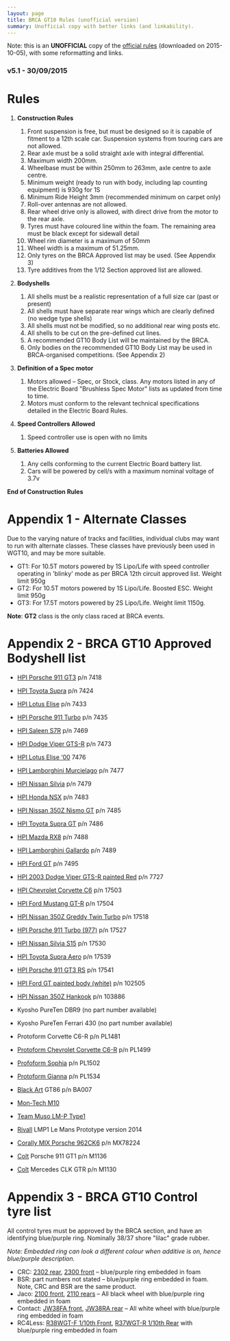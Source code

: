 ```yaml
---
layout: page
title: BRCA GT10 Rules (unofficial version)
summary: Unofficial copy with better links (and linkability).
---
```


Note: this is an **UNOFFICIAL** copy of the [official
rules](http://www.britishradiocarassociation.co.uk/18-brca-gt10-constructionrules-v5-1-2015-16) (downloaded on 2015-10-05), with some reformatting
and links.

### v5.1 - 30/09/2015

# Rules

1. <strong id="1">Construction Rules</strong>
    1. <span id="1.1">Front suspension is free, but must be designed so it is capable of fitment to a 12th scale car. Suspension systems from touring cars are not allowed.
    1. <span id="1.2">Rear axle must be a solid straight axle with integral differential.
    1. <span id="1.3">Maximum width 200mm.
    1. <span id="1.4">Wheelbase must be within 250mm to 263mm, axle centre to axle centre.
    1. <span id="1.5">Minimum weight (ready to run with body, including lap counting equipment) is 930g for 1S
    1. <span id="1.6">Minimum Ride Height 3mm (recommended minimum on carpet only)
    1. <span id="1.7">Roll-over antennas are not allowed.
    1. <span id="1.8">Rear wheel drive only is allowed, with direct drive from the motor to the rear axle.
    1. <span id="1.9">Tyres must have coloured line within the foam. The remaining area must be black except for sidewall detail
    1. <span id="1.10">Wheel rim diameter is a maximum of 50mm
    1. <span id="1.11">Wheel width is a maximum of 51.25mm.
    1. <span id="1.12">Only tyres on the BRCA Approved list may be used. (See Appendix 3)
    1. <span id="1.13">Tyre additives from the 1/12 Section approved list are allowed.

1. <strong id="2">Bodyshells</strong>
    1. <span id="2.1">All shells must be a realistic representation of a full size car (past or present)
    1. <span id="2.2">All shells must have separate rear wings which are clearly defined (no wedge type shells)
    1. <span id="2.3">All shells must not be modified, so no additional rear wing posts etc.
    1. <span id="2.4">All shells to be cut on the pre-defined cut lines.
    1. <span id="2.5">A recommended GT10 Body List will be maintained by the BRCA.
    1. <span id="2.6">Only bodies on the recommended GT10 Body List may be used in BRCA-organised competitions. (See Appendix 2)

1. <strong id="3">Definition of a Spec motor</strong>
    1. <span id="3.1">Motors allowed – Spec, or Stock, class. Any motors listed in any of the Electric Board "Brushless Spec Motor" lists as updated from time to time.
    1. <span id="3.2">Motors must conform to the relevant technical specifications detailed in the Electric Board Rules.

1. <strong id="4">Speed Controllers Allowed</strong>
    1. <span id="4.1">Speed controller use is open with no limits

1. <strong id="5">Batteries Allowed</strong>
    1. <span id="5.1">Any cells conforming to the current Electric Board battery list.
    1. <span id="5.2">Cars will be powered by cell/s with a maximum nominal voltage of 3.7v

**End of Construction Rules**

# Appendix 1 - Alternate Classes

Due to the varying nature of tracks and facilities, individual clubs may want
to run with alternate classes. These classes have previously been used in
WGT10, and may be more suitable.

- GT1: For 10.5T motors powered by 1S Lipo/Life with speed controller operating in 'blinky' mode as per BRCA 12th circuit approved list. Weight limit 950g
- GT2: For 10.5T motors powered by 1S Lipo/Life. Boosted ESC. Weight limit 950g
- GT3: For 17.5T motors powered by 2S Lipo/Life. Weight limit 1150g.

**Note**: **GT2** class is the only class raced at BRCA events.

# Appendix 2 - BRCA GT10 Approved Bodyshell list

- [HPI Porsche 911 GT3](http://www.hpiracing.co.uk/piw.php?partNo=7418) p/n 7418
- [HPI Toyota Supra](http://www.hpiracing.co.uk/piw.php?partNo=7424) p/n 7424
- [HPI Lotus Elise](http://www.hpiracing.co.uk/piw.php?partNo=7433) p/n 7433
- [HPI Porsche 911 Turbo](http://www.hpiracing.co.uk/piw.php?partNo=7435) p/n 7435
- [HPI Saleen S7R](http://www.hpiracing.co.uk/piw.php?partNo=7469) p/n 7469
- [HPI Dodge Viper GTS-R](http://www.hpiracing.co.uk/piw.php?partNo=7473) p/n 7473
- [HPI Lotus Elise ‘00](http://www.hpiracing.co.uk/piw.php?partNo=7476) 7476
- [HPI Lamborghini Murcielago](http://www.hpiracing.co.uk/piw.php?partNo=7477) p/n 7477
- [HPI Nissan Silvia](http://www.hpiracing.co.uk/piw.php?partNo=7479) p/n 7479
- [HPI Honda NSX](http://www.hpiracing.co.uk/piw.php?partNo=7483) p/n 7483
- [HPI Nissan 350Z Nismo GT](http://www.hpiracing.co.uk/piw.php?partNo=7485) p/n 7485
- [HPI Toyota Supra GT](http://www.hpiracing.co.uk/piw.php?partNo=7486) p/n 7486
- [HPI Mazda RX8](http://www.hpiracing.co.uk/piw.php?partNo=7488) p/n 7488
- [HPI Lamborghini Gallardo](http://www.hpiracing.co.uk/piw.php?partNo=7489) p/n 7489
- [HPI Ford GT](http://www.hpiracing.co.uk/piw.php?partNo=7495) p/n 7495
- [HPI 2003 Dodge Viper GTS-R painted Red](http://www.hpiracing.co.uk/piw.php?partNo=7727) p/n 7727
- [HPI Chevrolet Corvette C6](http://www.hpiracing.co.uk/piw.php?partNo=17503) p/n 17503
- [HPI Ford Mustang GT-R](http://www.hpiracing.co.uk/piw.php?partNo=17504) p/n 17504
- [HPI Nissan 350Z Greddy Twin Turbo](http://www.hpiracing.co.uk/piw.php?partNo=17518) p/n 17518
- [HPI Porsche 911 Turbo (977)](http://www.hpiracing.co.uk/piw.php?partNo=17527) p/n 17527
- [HPI Nissan Silvia S15](http://www.hpiracing.co.uk/piw.php?partNo=17530) p/n 17530
- [HPI Toyota Supra Aero](http://www.hpiracing.co.uk/piw.php?partNo=17539) p/n 17539
- [HPI Porsche 911 GT3 RS](http://www.hpiracing.co.uk/piw.php?partNo=17541) p/n 17541
- [HPI Ford GT painted body (white)](http://www.hpiracing.co.uk/piw.php?partNo=102505) p/n 102505
- [HPI Nissan 350Z Hankook](http://www.hpiracing.co.uk/piw.php?partNo=103886) p/n 103886
- Kyosho PureTen DBR9 (no part number available)
- Kyosho PureTen Ferrari 430 (no part number available)
- Protoform Corvette C6-R p/n PL1481
- [Protoform Chevrolet Corvette C6-R](http://racepf.com/legacy-items/chevy-corvette-c6-r/) p/n PL1499
- [Profoform Sophia](http://racepf.com/on-road-1-10-1-12/sophia-gt-clear-body/) p/n PL1502
- [Protoform Gianna](http://racepf.com/on-road-1-10-1-12/gianna-gt-light-weight-clear-body/) p/n PL1534
- [Black Art](http://www.blackart-racing.eu/index.php/products) GT86 p/n BA007
- [Mon-Tech M10](http://www.mon-techracing.net/m10.html)
- [Team Muso LM-P Type1](http://www.team-muso.com/lp.html)
- [Rivall](http://www.rivall.nl/) LMP1 Le Mans Prototype version 2014

- [Corally MIX Porsche 962CK6](http://www.mix-rc.de/default.asp?ex=shop:produktedetail.asp&Artikel_id=223282) p/n MX78224
- [Colt](http://www.colt.com.tw/200mm%20bodies.html) Porsche 911 GT1 p/n M1136
- [Colt](http://www.colt.com.tw/200mm%20bodies.html) Mercedes CLK GTR p/n M1130

# Appendix 3 - BRCA GT10 Control tyre list

All control tyres must be approved by the BRCA section, and have an identifying
blue/purple ring. Nominally 38/37 shore "lilac" grade rubber.

*Note: Embedded ring can look a different colour when additive is on, hence
blue/purple description.*

- CRC: [2302 rear](https://www.teamcrc.com/crc/modules.php?name=Shopping_Cart&file=product&prodID=7719032), [2300 front](https://www.teamcrc.com/crc/modules.php?name=Shopping_Cart&file=product&prodID=7719031) – blue/purple ring embedded in foam
- BSR: part numbers not stated – blue/purple ring embedded in foam. Note, CRC and BSR are the same product.
- Jaco: [2100 front](http://www.cmldistribution.co.uk/product/JAC2100/jaco-world-gt-pro-10-spec-lilac-front-tyres-on-carbon-rims-2), [2110 rears](http://www.cmldistribution.co.uk/product/JAC2110/jaco-world-gt-pro-10-spec-lilac-rear-tyres-on-carbon-rims) – All black wheel with blue/purple ring embedded in foam
- Contact: [JW38FA front](http://www.racing-cars.com/pp/Manufacturer/Contact_RC/JW38FA.html), [JW38RA rear](http://www.racing-cars.com/pp/Manufacturer/Contact_RC/JW38RA.html) – All white wheel with blue/purple ring embedded in foam
- RC4Less: [R38WGT-F 1/10th Front](http://www.rc4less.com/product_info.php?products_id=456), [R37WGT-R 1/10th Rear](http://www.rc4less.com/product_info.php?products_id=457) with blue/purple ring embedded in foam
